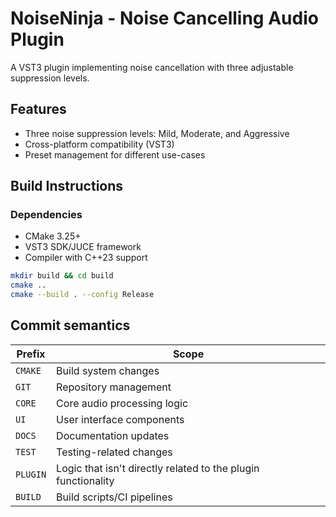 # NoiseNinja - Noise Cancelling Audio Plugin

A VST3 plugin implementing noise cancellation with three adjustable suppression levels.

## Features
- Three noise suppression levels: Mild, Moderate, and Aggressive
- Cross-platform compatibility (VST3)
- Preset management for different use-cases

## Build Instructions
### Dependencies
- CMake 3.25+
- VST3 SDK/JUCE framework
- Compiler with C++23 support

```bash
mkdir build && cd build
cmake ..
cmake --build . --config Release
```

## Commit semantics

| Prefix    | Scope                          |
|-----------|--------------------------------|
| `CMAKE`   | Build system changes           |
| `GIT`     | Repository management          |
| `CORE`    | Core audio processing logic    |
| `UI`      | User interface components      |
| `DOCS`    | Documentation updates          |
| `TEST`    | Testing-related changes        |
| `PLUGIN`  | Logic that isn't directly related to the plugin functionality|
| `BUILD`   | Build scripts/CI pipelines     |
